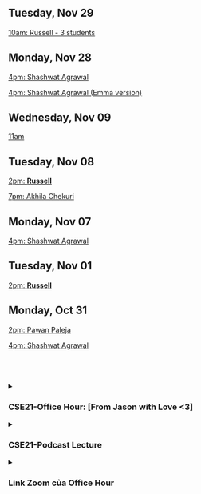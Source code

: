 <!-- OFFICE HOURS VIDEOS  -->

## Tuesday, Nov 29

[10am: Russell - 3 students](https://youtu.be/2EKIB1UBdvY)

## Monday, Nov 28

[4pm: Shashwat Agrawal](https://youtu.be/w6Kr5VpdLN4)

[4pm: Shashwat Agrawal (Emma version)](https://youtu.be/a1woAJ9lCUU)

## Wednesday, Nov 09

[11am](https://youtu.be/kxoq9oGNVKc)

## Tuesday, Nov 08

[2pm: **Russell**](https://youtube.com/playlist?list=PL4AmtboypRLarNIbYoOgG88yp9L9uwO-P)

[7pm: Akhila Chekuri](https://youtu.be/UMrIpkItZWk)

## Monday, Nov 07

[4pm: Shashwat Agrawal](https://youtube.com/playlist?list=PL4AmtboypRLbyGw2jR8LicssOkZHiBzrM)

## Tuesday, Nov 01

[2pm: **Russell**](https://youtu.be/GEbbeShGnnU)

## Monday, Oct 31

[2pm: Pawan Paleja](https://youtube.com/playlist?list=PL4AmtboypRLbAxMttHXp-gBUuokbxDaP0)

[4pm: Shashwat Agrawal](https://youtu.be/XVlODgX5zGU)

<br>
<br>
<br>
<!-- OFFICE HOURS ZOOM  -->
<details>
<summary><h3>CSE21-Office Hour: [From Jason with Love <3]</h3></summary>

[**Russell (Tue 2-4PM)**](https://ucsd.zoom.us/j/91503384754)

[**Shashwat Agrawal (Mon 4-5PM)**](https://ucsd.zoom.us/j/8929511298)

[**Shibani Likhite (Wed 9-11Am)**](https://ucsd.zoom.us/j/95362523855)

[**Akhila Chekuri (Tue/Thu 7-8pm)**](https://ucsd.zoom.us/j/95714873414)

[**Zhichao Liu (Fri 5-7PM)**](https://ucsd.zoom.us/j/8753747530)

</details>

<details>
  
<!-- PODCAST  -->
<summary><h3>CSE21-Podcast Lecture</h3></summary>

[**Lecture-CSE21**](https://podcast.ucsd.edu/watch/fa22/cse21_a00)

</details>
  
<!-- PERSONAL ZOOM LINKS  -->
<details>
<summary><h3>Link Zoom của Office Hour</h3></summary>

[Phú Anh](https://ucsd.zoom.us/j/95718967381)

[Thịnh(TBD)]()

[Nhật](https://ucsd.zoom.us/j/6416935627)

[Jason](https://ucsd.zoom.us/j/3844708848)

</details>


